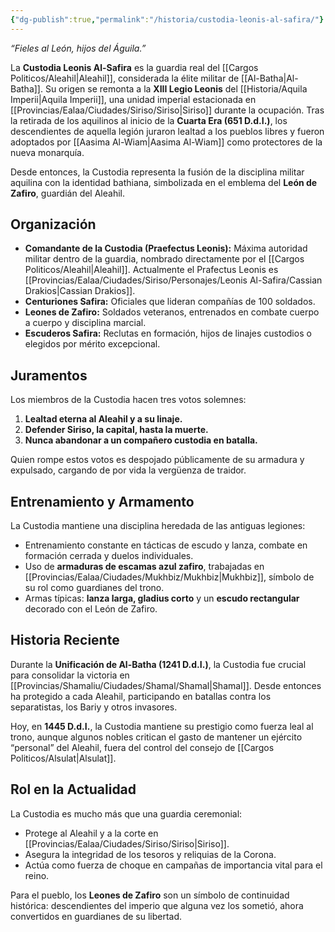 ```yaml
---
{"dg-publish":true,"permalink":"/historia/custodia-leonis-al-safira/"}
---
```


_“Fieles al León, hijos del Águila.”_

La **Custodia Leonis Al-Safira** es la guardia real del [[Cargos Politicos/Aleahil\|Aleahil]], considerada la élite militar de [[Al-Batha\|Al-Batha]]. Su origen se remonta a la **XIII Legio Leonis** del [[Historia/Aquila Imperii\|Aquila Imperii]], una unidad imperial estacionada en [[Provincias/Ealaa/Ciudades/Siriso/Siriso\|Siriso]] durante la ocupación. Tras la retirada de los aquilinos al inicio de la **Cuarta Era (651 D.d.I.)**, los descendientes de aquella legión juraron lealtad a los pueblos libres y fueron adoptados por [[Aasima Al-Wiam\|Aasima Al-Wiam]] como protectores de la nueva monarquía.

Desde entonces, la Custodia representa la fusión de la disciplina militar aquilina con la identidad bathiana, simbolizada en el emblema del **León de Zafiro**, guardián del Aleahil.

## Organización
- **Comandante de la Custodia (Praefectus Leonis):** Máxima autoridad militar dentro de la guardia, nombrado directamente por el [[Cargos Politicos/Aleahil\|Aleahil]]. Actualmente el Prafectus Leonis es [[Provincias/Ealaa/Ciudades/Siriso/Personajes/Leonis Al-Safira/Cassian Drakios\|Cassian Drakios]].
- **Centuriones Safira:** Oficiales que lideran compañías de 100 soldados.
- **Leones de Zafiro:** Soldados veteranos, entrenados en combate cuerpo a cuerpo y disciplina marcial.
- **Escuderos Safira:** Reclutas en formación, hijos de linajes custodios o elegidos por mérito excepcional.

## Juramentos
Los miembros de la Custodia hacen tres votos solemnes:
1. **Lealtad eterna al Aleahil y a su linaje.**
2. **Defender Siriso, la capital, hasta la muerte.**
3. **Nunca abandonar a un compañero custodia en batalla.**

Quien rompe estos votos es despojado públicamente de su armadura y expulsado, cargando de por vida la vergüenza de traidor.

## Entrenamiento y Armamento
La Custodia mantiene una disciplina heredada de las antiguas legiones:
- Entrenamiento constante en tácticas de escudo y lanza, combate en formación cerrada y duelos individuales.
- Uso de **armaduras de escamas azul zafiro**, trabajadas en [[Provincias/Ealaa/Ciudades/Mukhbiz/Mukhbiz\|Mukhbiz]], símbolo de su rol como guardianes del trono.
- Armas típicas: **lanza larga, gladius corto** y un **escudo rectangular** decorado con el León de Zafiro.

## Historia Reciente
Durante la **Unificación de Al-Batha (1241 D.d.I.)**, la Custodia fue crucial para consolidar la victoria en [[Provincias/Shamaliu/Ciudades/Shamal/Shamal\|Shamal]]. Desde entonces ha protegido a cada Aleahil, participando en batallas contra los separatistas, los Bariy y otros invasores.

Hoy, en **1445 D.d.I.**, la Custodia mantiene su prestigio como fuerza leal al trono, aunque algunos nobles critican el gasto de mantener un ejército “personal” del Aleahil, fuera del control del consejo de [[Cargos Politicos/Alsulat\|Alsulat]].

## Rol en la Actualidad
La Custodia es mucho más que una guardia ceremonial:

- Protege al Aleahil y a la corte en [[Provincias/Ealaa/Ciudades/Siriso/Siriso\|Siriso]].
- Asegura la integridad de los tesoros y reliquias de la Corona.
- Actúa como fuerza de choque en campañas de importancia vital para el reino.

Para el pueblo, los **Leones de Zafiro** son un símbolo de continuidad histórica: descendientes del imperio que alguna vez los sometió, ahora convertidos en guardianes de su libertad.